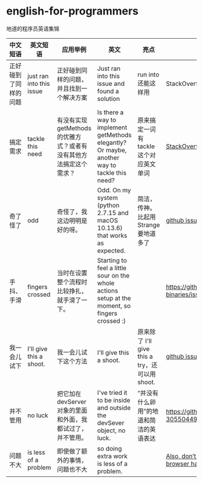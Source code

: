 # english-for-programmers
地道的程序员英语集锦


|中文短语|英文短语|应用举例|英文|亮点|出处|
|:---------|---------|--------------|-----------|-------|---|
|正好碰到了同样的问题|just ran into this issue|正好碰到同样的问题，并且找到一个解决方案|Just ran into this issue and found a solution|run into 还能这样用|StackOverflow|
|搞定需求| tackle this need|有没有实现 getMethods 的优雅方式？或者有没有其他方法搞定这个需求？|Is there a way to implement getMethods elegantly? Or maybe, another way to tackle this need?| 原来搞定一词有 tackle 这个对应英文单词|[StackOverflow](https://stackoverflow.com/q/39544789/769900)|
|奇了怪了|odd|奇怪了，我这边明明是好的呀。|Odd. On my system (python 2.7.15 and macOS 10.13.6) that works as expected. |简洁，传神。比起用 Strange 要地道多了|[github issue comment](https://github.com/lektor/lektor/issues/676#issuecomment-516343612)|
|手抖、手滑|fingers crossed|当时在设置整个流程时比较挣扎，就手滑了一下。|Starting to feel a little sour on the whole actions setup at the moment, so fingers crossed :)||https://github.com/skx/github-action-publish-binaries/issues/12#issuecomment-546632941|
|我一会儿试下|I'll give this a shoot.|我一会儿试下这个方法|I'll give this a shoot.|原来除了 I'll give this a try，还可以用 shoot.|[github issue comment](https://github.com/semantic-release/semantic-release/issues/467#issuecomment-336131965)|
|并不管用|no luck|把它加在 devServer 对象的里面和外面，我都试过了，并不管用。|I've tried it to be inside and outside the devSever object, no luck.|“并没有什么卵用”的地道和简洁的英语表达|https://github.com/storybookjs/storybook/issues/208#issuecomment-305504496|
|问题不大|is less of a problem|即使做了额外的事情，问题也不大|so doing extra work is less of a problem.||[Also, don’t forget that React defers running useEffect until after the browser has painted, so doing extra work is less of a problem.](https://reactjs.org/docs/hooks-effect.html)|
